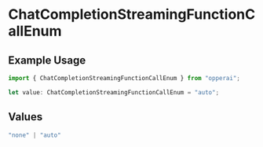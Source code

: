 # ChatCompletionStreamingFunctionCallEnum

## Example Usage

```typescript
import { ChatCompletionStreamingFunctionCallEnum } from "opperai";

let value: ChatCompletionStreamingFunctionCallEnum = "auto";
```

## Values

```typescript
"none" | "auto"
```